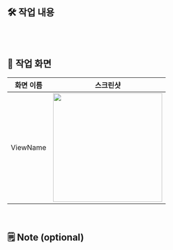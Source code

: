 ## 🛠️ 작업 내용
<!-- 작업 내용 (스크린샷도 같이 있으면 좋아요) -->

<br>

<br>

## 📱 작업 화면
<!-- img src "이부분에 gif파일 넣어주시면 됩니다" -->
|화면 이름|스크린샷|
|:--:|:--:|
|ViewName|<img src = "" width ="250">|

<br>

## 🗒️ Note (optional)
<!-- 추가 필요한 사항이나 하고픈 말
     Reviewer 한테 요청하고 싶은 것들
     코드리뷰 요청하고 싶은 것들.. 등등 -->

